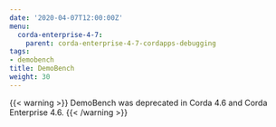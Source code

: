 ```yaml
---
date: '2020-04-07T12:00:00Z'
menu:
  corda-enterprise-4-7:
    parent: corda-enterprise-4-7-cordapps-debugging
tags:
- demobench
title: DemoBench
weight: 30
---
```


{{< warning >}}
DemoBench was deprecated in Corda 4.6 and Corda Enterprise 4.6.
{{< /warning >}}

